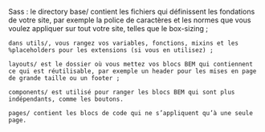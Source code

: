 Sass : 
    le directory base/ contient les fichiers qui définissent les fondations de votre site, par exemple la police de caractères et les normes que vous voulez appliquer sur tout votre site, telles que le box-sizing ;

    dans utils/, vous rangez vos variables, fonctions, mixins et les  %placeholders pour les extensions (si vous en utilisez) ;

    layouts/ est le dossier où vous mettez vos blocs BEM qui contiennent ce qui est réutilisable, par exemple un header pour les mises en page de grande taille ou un footer ;

    components/ est utilisé pour ranger les blocs BEM qui sont plus indépendants, comme les boutons.

    pages/ contient les blocs de code qui ne s’appliquent qu’à une seule page. 
